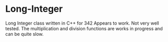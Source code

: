 # Long-Integer
Long Integer class written in C++ for 342
Appears to work.  Not very well tested.  The multiplication and division functions are works in progress and can be quite slow.
